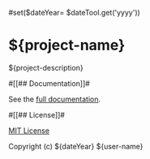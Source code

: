 #set($dateYear= $dateTool.get('yyyy'))
# ${project-name}

${project-description}


#[[## Documentation]]#

See the [full documentation](https://${user}.github.io/${project}/index.html).


#[[## License]]#

[MIT License](LICENSE.md)

Copyright (c) ${dateYear} ${user-name}
